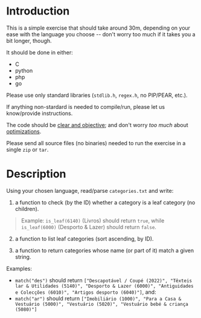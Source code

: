 # Introduction

This is a simple exercise that should take around 30m, depending on your ease with the language you choose -- don't worry too much if it takes you a bit longer, though.

It should be done in either:
- C
- python
- php
- go

Please use only standard libraries (`stdlib.h`, `regex.h`, no PIP/PEAR, etc.).

If anything non-stardard is needed to compile/run, please let us know/provide instructions.

The code should be [clear and objective](1); and don't worry _too much_ about [optimizations](2).

Please send all source files (no binaries) needed to run the exercise in a single `zip` or `tar`.

# Description

Using your chosen language, read/parse `categories.txt` and write:

1. a function to check (by the ID) whether a category is a leaf category (no children).

> Example: `is_leaf(6140)` (Livros) should return `true`, while `is_leaf(6000)` (Desporto & Lazer) should return `false`.

2. a function to list leaf categories (sort ascending, by ID).

3. a function to return categories whose name (or part of it) match a given string.

Examples:
- `match("des")` should return `["Descapotável / Coupé (2022)", "Têxteis lar & Utilidades (5140)", "Desporto & Lazer (6000)", "Antiguidades e Colecções (6010)", "Artigos desporto (6040)"]`, and:
- `match("ar")` should return `["Imobiliário (1000)", "Para a Casa & Vestuário (5000)", "Vestuário (5020)", "Vestuário bebé & criança (5080)"]`

[1]: http://va.lent.in/optimize-for-readability-first/
[2]: http://wiki.c2.com/?PrematureOptimization
